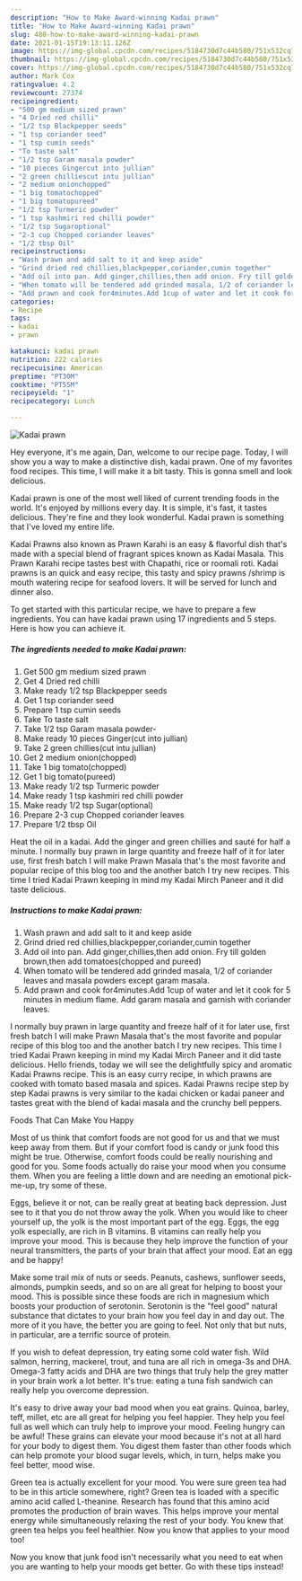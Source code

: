 ```yaml
---
description: "How to Make Award-winning Kadai prawn"
title: "How to Make Award-winning Kadai prawn"
slug: 480-how-to-make-award-winning-kadai-prawn
date: 2021-01-15T19:13:11.126Z
image: https://img-global.cpcdn.com/recipes/5184730d7c44b580/751x532cq70/kadai-prawn-recipe-main-photo.jpg
thumbnail: https://img-global.cpcdn.com/recipes/5184730d7c44b580/751x532cq70/kadai-prawn-recipe-main-photo.jpg
cover: https://img-global.cpcdn.com/recipes/5184730d7c44b580/751x532cq70/kadai-prawn-recipe-main-photo.jpg
author: Mark Cox
ratingvalue: 4.2
reviewcount: 27374
recipeingredient:
- "500 gm medium sized prawn"
- "4 Dried red chilli"
- "1/2 tsp Blackpepper seeds"
- "1 tsp coriander seed"
- "1 tsp cumin seeds"
- "To taste salt"
- "1/2 tsp Garam masala powder"
- "10 pieces Gingercut into jullian"
- "2 green chilliescut intu jullian"
- "2 medium onionchopped"
- "1 big tomatochopped"
- "1 big tomatopureed"
- "1/2 tsp Turmeric powder"
- "1 tsp kashmiri red chilli powder"
- "1/2 tsp Sugaroptional"
- "2-3 cup Chopped coriander leaves"
- "1/2 tbsp Oil"
recipeinstructions:
- "Wash prawn and add salt to it and keep aside"
- "Grind dried red chillies,blackpepper,coriander,cumin together"
- "Add oil into pan. Add ginger,chillies,then add onion. Fry till golden brown,then add tomatoes(chopped and pureed)"
- "When tomato will be tendered add grinded masala, 1/2 of coriander leaves and masala powders except garam masala."
- "Add prawn and cook for4minutes.Add 1cup of water and let it cook for 5 minutes in medium flame. Add garam masala and garnish with coriander leaves."
categories:
- Recipe
tags:
- kadai
- prawn

katakunci: kadai prawn 
nutrition: 222 calories
recipecuisine: American
preptime: "PT30M"
cooktime: "PT55M"
recipeyield: "1"
recipecategory: Lunch

---
```



![Kadai prawn](https://img-global.cpcdn.com/recipes/5184730d7c44b580/751x532cq70/kadai-prawn-recipe-main-photo.jpg)

Hey everyone, it's me again, Dan, welcome to our recipe page. Today, I will show you a way to make a distinctive dish, kadai prawn. One of my favorites food recipes. This time, I will make it a bit tasty. This is gonna smell and look delicious.

Kadai prawn is one of the most well liked of current trending foods in the world. It's enjoyed by millions every day. It is simple, it's fast, it tastes delicious. They're fine and they look wonderful. Kadai prawn is something that I've loved my entire life.

Kadai Prawns also known as Prawn Karahi is an easy &amp; flavorful dish that&#39;s made with a special blend of fragrant spices known as Kadai Masala. This Prawn Karahi recipe tastes best with Chapathi, rice or roomali roti. Kadai prawns is an quick and easy recipe, this tasty and spicy prawns /shrimp is mouth watering recipe for seafood lovers. It will be served for lunch and dinner also.


To get started with this particular recipe, we have to prepare a few ingredients. You can have kadai prawn using 17 ingredients and 5 steps. Here is how you can achieve it.

<!--inarticleads1-->

##### The ingredients needed to make Kadai prawn:

1. Get 500 gm medium sized prawn
1. Get 4 Dried red chilli
1. Make ready 1/2 tsp Blackpepper seeds
1. Get 1 tsp coriander seed
1. Prepare 1 tsp cumin seeds
1. Take To taste salt
1. Take 1/2 tsp Garam masala powder-
1. Make ready 10 pieces Ginger(cut into jullian)
1. Take 2 green chillies(cut intu jullian)
1. Get 2 medium onion(chopped)
1. Take 1 big tomato(chopped)
1. Get 1 big tomato(pureed)
1. Make ready 1/2 tsp Turmeric powder
1. Make ready 1 tsp kashmiri red chilli powder
1. Make ready 1/2 tsp Sugar(optional)
1. Prepare 2-3 cup Chopped coriander leaves
1. Prepare 1/2 tbsp Oil


Heat the oil in a kadai. Add the ginger and green chillies and sauté for half a minute. I normally buy prawn in large quantity and freeze half of it for later use, first fresh batch I will make Prawn Masala that&#39;s the most favorite and popular recipe of this blog too and the another batch I try new recipes. This time I tried Kadai Prawn keeping in mind my Kadai Mirch Paneer and it did taste delicious. 

<!--inarticleads2-->

##### Instructions to make Kadai prawn:

1. Wash prawn and add salt to it and keep aside
1. Grind dried red chillies,blackpepper,coriander,cumin together
1. Add oil into pan. Add ginger,chillies,then add onion. Fry till golden brown,then add tomatoes(chopped and pureed)
1. When tomato will be tendered add grinded masala, 1/2 of coriander leaves and masala powders except garam masala.
1. Add prawn and cook for4minutes.Add 1cup of water and let it cook for 5 minutes in medium flame. Add garam masala and garnish with coriander leaves.


I normally buy prawn in large quantity and freeze half of it for later use, first fresh batch I will make Prawn Masala that&#39;s the most favorite and popular recipe of this blog too and the another batch I try new recipes. This time I tried Kadai Prawn keeping in mind my Kadai Mirch Paneer and it did taste delicious. Hello friends, today we will see the delightfully spicy and aromatic Kadai Prawns recipe. This is an easy curry recipe, in which prawns are cooked with tomato based masala and spices. Kadai Prawns recipe step by step Kadai prawns is very similar to the kadai chicken or kadai paneer and tastes great with the blend of kadai masala and the crunchy bell peppers. 

Foods That Can Make You Happy


Most of us think that comfort foods are not good for us and that we must keep away from them. But if your comfort food is candy or junk food this might be true. Otherwise, comfort foods could be really nourishing and good for you. Some foods actually do raise your mood when you consume them. When you are feeling a little down and are needing an emotional pick-me-up, try some of these.

Eggs, believe it or not, can be really great at beating back depression. Just see to it that you do not throw away the yolk. When you would like to cheer yourself up, the yolk is the most important part of the egg. Eggs, the egg yolk especially, are rich in B vitamins. B vitamins can really help you improve your mood. This is because they help improve the function of your neural transmitters, the parts of your brain that affect your mood. Eat an egg and be happy!

Make some trail mix of nuts or seeds. Peanuts, cashews, sunflower seeds, almonds, pumpkin seeds, and so on are all great for helping to boost your mood. This is possible since these foods are rich in magnesium which boosts your production of serotonin. Serotonin is the "feel good" natural substance that dictates to your brain how you feel day in and day out. The more of it you have, the better you are going to feel. Not only that but nuts, in particular, are a terrific source of protein.

If you wish to defeat depression, try eating some cold water fish. Wild salmon, herring, mackerel, trout, and tuna are all rich in omega-3s and DHA. Omega-3 fatty acids and DHA are two things that truly help the grey matter in your brain work a lot better. It's true: eating a tuna fish sandwich can really help you overcome depression. 

It's easy to drive away your bad mood when you eat grains. Quinoa, barley, teff, millet, etc are all great for helping you feel happier. They help you feel full as well which can truly help to improve your mood. Feeling hungry can be awful! These grains can elevate your mood because it's not at all hard for your body to digest them. You digest them faster than other foods which can help promote your blood sugar levels, which, in turn, helps make you feel better, mood wise.

Green tea is actually excellent for your mood. You were sure green tea had to be in this article somewhere, right? Green tea is loaded with a specific amino acid called L-theanine. Research has found that this amino acid promotes the production of brain waves. This helps improve your mental energy while simultaneously relaxing the rest of your body. You knew that green tea helps you feel healthier. Now you know that applies to your mood too!

Now you know that junk food isn't necessarily what you need to eat when you are wanting to help your moods get better. Go  with  these tips  instead!


